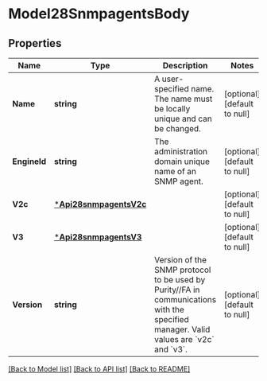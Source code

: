 # Model28SnmpagentsBody

## Properties
Name | Type | Description | Notes
------------ | ------------- | ------------- | -------------
**Name** | **string** | A user-specified name. The name must be locally unique and can be changed. | [optional] [default to null]
**EngineId** | **string** | The administration domain unique name of an SNMP agent. | [optional] [default to null]
**V2c** | [***Api28snmpagentsV2c**](api2.8snmpagents_v2c.md) |  | [optional] [default to null]
**V3** | [***Api28snmpagentsV3**](api2.8snmpagents_v3.md) |  | [optional] [default to null]
**Version** | **string** | Version of the SNMP protocol to be used by Purity//FA in communications with the specified manager. Valid values are &#x60;v2c&#x60; and &#x60;v3&#x60;. | [optional] [default to null]

[[Back to Model list]](../README.md#documentation-for-models) [[Back to API list]](../README.md#documentation-for-api-endpoints) [[Back to README]](../README.md)

